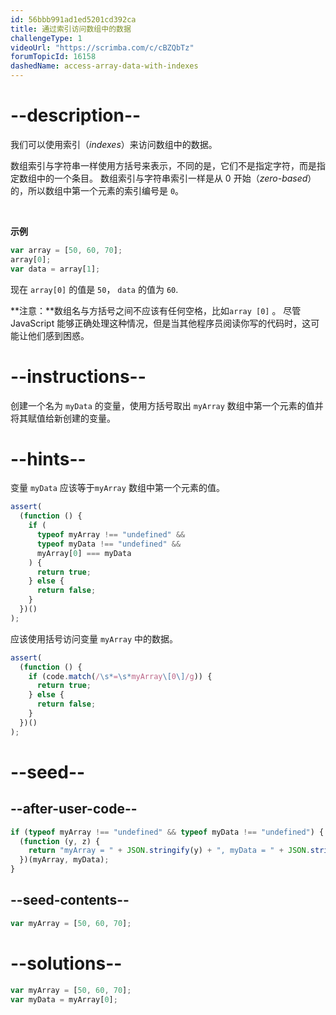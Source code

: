 ```yaml
---
id: 56bbb991ad1ed5201cd392ca
title: 通过索引访问数组中的数据
challengeType: 1
videoUrl: "https://scrimba.com/c/cBZQbTz"
forumTopicId: 16158
dashedName: access-array-data-with-indexes
---
```


# --description--

我们可以使用索引（<dfn>indexes</dfn>）来访问数组中的数据。

数组索引与字符串一样使用方括号来表示，不同的是，它们不是指定字符，而是指定数组中的一个条目。 数组索引与字符串索引一样是从 0 开始（<dfn>zero-based</dfn>）的，所以数组中第一个元素的索引编号是 `0`。

<br>

**示例**

```js
var array = [50, 60, 70];
array[0];
var data = array[1];
```

现在 `array[0]` 的值是 `50`， `data` 的值为 `60`.

**注意：**数组名与方括号之间不应该有任何空格，比如`array [0]` 。 尽管 JavaScript 能够正确处理这种情况，但是当其他程序员阅读你写的代码时，这可能让他们感到困惑。

# --instructions--

创建一个名为 `myData` 的变量，使用方括号取出 `myArray` 数组中第一个元素的值并将其赋值给新创建的变量。

# --hints--

变量 `myData` 应该等于`myArray` 数组中第一个元素的值。

```js
assert(
  (function () {
    if (
      typeof myArray !== "undefined" &&
      typeof myData !== "undefined" &&
      myArray[0] === myData
    ) {
      return true;
    } else {
      return false;
    }
  })()
);
```

应该使用括号访问变量 `myArray` 中的数据。

```js
assert(
  (function () {
    if (code.match(/\s*=\s*myArray\[0\]/g)) {
      return true;
    } else {
      return false;
    }
  })()
);
```

# --seed--

## --after-user-code--

```js
if (typeof myArray !== "undefined" && typeof myData !== "undefined") {
  (function (y, z) {
    return "myArray = " + JSON.stringify(y) + ", myData = " + JSON.stringify(z);
  })(myArray, myData);
}
```

## --seed-contents--

```js
var myArray = [50, 60, 70];
```

# --solutions--

```js
var myArray = [50, 60, 70];
var myData = myArray[0];
```
